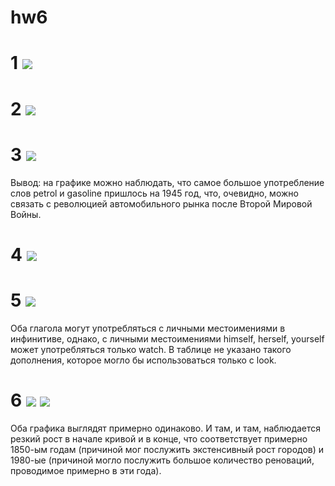 # hw6

# 1 ![]( https://pp.userapi.com/c845419/v845419236/23320/TreXvS7PqOQ.jpg)
# 2 ![]( https://pp.userapi.com/c830400/v830400236/cdab2/6uZ52SKxqdM.jpg)
# 3 ![]( https://sun1-2.userapi.com/c840425/v840425009/733dc/AqTAS34EWFY.jpg)
Вывод: на графике можно наблюдать, что самое большое употребление слов petrol и gasoline пришлось на 1945 год, что, очевидно, можно связать с революцией автомобильного рынка после Второй Мировой Войны.
# 4 ![]( https://pp.userapi.com/c846324/v846324009/1f677/oXKKPD2_Vqk.jpg)
# 5 ![]( https://pp.userapi.com/c824411/v824411009/10dbee/bgCiHSKkYGU.jpg)
Оба глагола могут употребляться с личными местоимениями в инфинитиве, однако, с личными местоимениями himself, herself, yourself может употребляться только watch. В таблице не указано такого дополнения, которое могло бы использоваться только с look.
# 6 ![]( https://pp.userapi.com/c824203/v824203009/10f21e/bor-Ro8lu9A.jpg) ![]( https://pp.userapi.com/c845217/v845217009/22e81/kaI_P2v702E.jpg)
Оба графика выглядят примерно одинаково. И там, и там, наблюдается резкий рост в начале кривой и в конце, что соответствует примерно 1850-ым годам (причиной мог послужить экстенсивный рост городов) и 1980-ые (причиной могло послужить большое количество реноваций, проводимое примерно в эти года).
